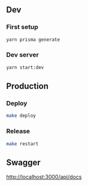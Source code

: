 ## Dev
### First setup
```bash
yarn prisma generate
```

### Dev server
```bash
yarn start:dev
```


## Production
### Deploy
```bash
make deploy
```
### Release
```bash
make restart
```


## Swagger
[http://localhost:3000/api/docs](http://localhost:3000/api/docs)
